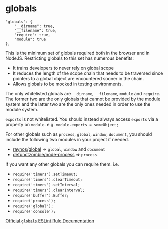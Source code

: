 # globals

    "globals": {
        "__dirname": true,
        "__filename": true,
        "require": true,
        "module": true
    },

This is the minimum set of globals required both in the
browser and in NodeJS. Restricting globals to this set has
numerous benefits:

 - It trains developers to never rely on global scope
 - It reduces the length of the scope chain that needs to be
   traversed since pointers to a global object are 
   encountered sooner in the chain.
 - Allows globals to be mocked in testing environments.

The only whitelisted globals are `__dirname`, `__filename`,
`module` and `require`. The former two are the only globals
that cannot be provided by the module system and the latter
two are the only ones needed in order to use the module
system.

`exports` is not whitelisted. You should instead always
access `exports` via a property on `module`. e.g.
`module.exports = someObject;`

For other globals such as `process`, `global`, `window`,
`document`, you should include the following two modules in
your project if needed.

* [raynos/global][raynos-global] => `global`, `window` and `document`
* [defunctzombie/node-process][defunctzombie-node-process] => `process`

If you want any other globals you can require them. i.e.

* `require('timers').setTimeout;`
* `require('timers').clearTimeout;`
* `require('timers').setInterval;`
* `require('timers').clearInterval;`
* `require('buffer').Buffer;`
* `require('process');`
* `require('global');`
* `require('console');`

[Official `globals` ESLint Rule Documentation][globals-docs]

[globals-docs]: http://eslint.org/docs/configuring/
[raynos-global]: https://github.com/Raynos/global
[defunctzombie-node-process]: https://github.com/defunctzombie/node-process
